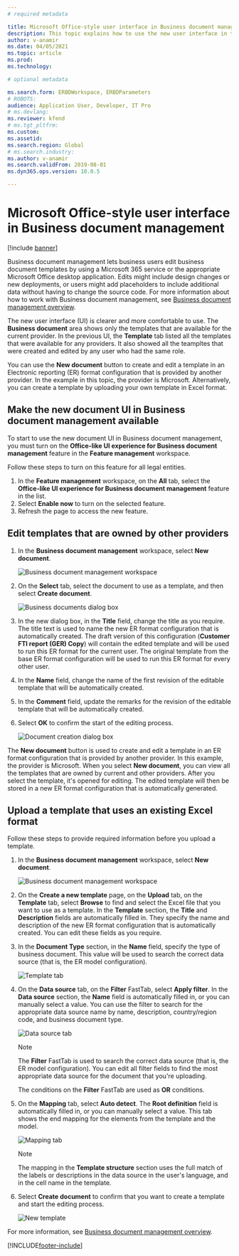 ```yaml
---
# required metadata

title: Microsoft Office-style user interface in Business document management
description: This topic explains how to use the new user interface in the Business document management feature of Electronic reporting (ER) framework.
author: v-anamir
ms.date: 04/05/2021
ms.topic: article
ms.prod: 
ms.technology: 

# optional metadata

ms.search.form: ERBDWorkspace, ERBDParameters
# ROBOTS: 
audience: Application User, Developer, IT Pro
# ms.devlang: 
ms.reviewer: kfend
# ms.tgt_pltfrm: 
ms.custom: 
ms.assetid: 
ms.search.region: Global
# ms.search.industry: 
ms.author: v-anamir
ms.search.validFrom: 2019-08-01
ms.dyn365.ops.version: 10.0.5

---
```


# Microsoft Office-style user interface in Business document management

[!include [banner](../includes/banner.md)]

Business document management lets business users edit business document templates by using a Microsoft 365 service or the appropriate Microsoft Office desktop application. Edits might include design changes or new deployments, or users might add placeholders to include additional data without having to change the source code. For more information about how to work with Business document management, see [Business document management overview](er-business-document-management.md).

The new user interface (UI) is clearer and more comfortable to use. The **Business document** area shows only the templates that are available for the current provider. In the previous UI, the **Template** tab listed all the templates that were available for any providers. It also showed all the teampltes that were created and edited by any user who had the same role.

You can use the **New document** button to create and edit a template in an Electronic reporting (ER) format configuration that is provided by another provider. In the example in this topic, the provider is Microsoft. Alternatively, you can create a template by uploading your own template in Excel format.

## Make the new document UI in Business document management available

To start to use the new document UI in Business document management, you must turn on the **Office-like UI experience for Business document management** feature in the **Feature management** workspace.

Follow these steps to turn on this feature for all legal entities.

1. In the **Feature management** workspace, on the **All** tab, select the **Office-like UI experience for Business document management** feature in the list.
2. Select **Enable now** to turn on the selected feature.
3. Refresh the page to access the new feature.

## Edit templates that are owned by other providers

1. In the **Business document management** workspace, select **New document**.

    ![Business document management workspace](./media/BDM_overview_new_template1.png)

2. On the **Select** tab, select the document to use as a template, and then select **Create document**.

    ![Business documents dialog box](./media/BDM_overview_new_template2.png)

3. In the new dialog box, in the **Title** field, change the title as you require. The title text is used to name the new ER format configuration that is automatically created. The draft version of this configuration (**Customer FTI report (GER) Copy**) will contain the edited template and will be used to run this ER format for the current user. The original template from the base ER format configuration will be used to run this ER format for every other user.
4. In the **Name** field, change the name of the first revision of the editable template that will be automatically created.
5. In the **Comment** field, update the remarks for the revision of the editable template that will be automatically created.
6. Select **OK** to confirm the start of the editing process.

    ![Document creation dialog box](./media/BDM_overview_new_template3.png)

The **New document** button is used to create and edit a template in an ER format configuration that is provided by another provider. In this example, the provider is Microsoft. When you select **New document**, you can view all the templates that are owned by current and other providers. After you select the template, it's opened for editing. The edited template will then be stored in a new ER format configuration that is automatically generated.

## Upload a template that uses an existing Excel format
Follow these steps to provide required information before you upload a template.

1. In the **Business document management** workspace, select **New document**.

    ![Business document management workspace](./media/BDM_overview_new_template1.png)
    
2. On the **Create a new template** page, on the **Upload** tab, on the **Template** tab, select **Browse** to find and select the Excel file that you want to use as a template. In the **Template** section, the **Title** and **Description** fields are automatically filled in. They specify the name and description of the new ER format configuration that is automatically created. You can edit these fields as you require.
3. In the **Document Type** section, in the **Name** field, specify the type of business document. This value will be used to search the correct data source (that is, the ER model configuration).

    ![Template tab](./media/BDM_overview_new_UI_import_21.jpg)

4. On the **Data source** tab, on the **Filter** FastTab, select **Apply filter**. In the **Data source** section, the **Name** field is automatically filled in, or you can manually select a value. You can use the filter to search for the appropriate data source name by name, description, country/region code, and business document type.

    ![Data source tab](./media/BDM_overview_new_UI_import_31.jpg)
    
    > [!NOTE]
    > The **Filter** FastTab is used to search the correct data source (that is, the ER model configuration). You can edit all filter fields to find the most appropriate data source for the document that you're uploading.
    > 
    > The conditions on the **Filter** FastTab are used as **OR** conditions.
    
5. On the **Mapping** tab, select **Auto detect**. The **Root definition** field is automatically filled in, or you can manually select a value. This tab shows the end mapping for the elements from the template and the model.

    ![Mapping tab](./media/BDM_overview_new_UI_import_41.jpg)
    
   > [!NOTE]
   > The mapping in the **Template structure** section uses the full match of the labels or descriptions in the data source in the user's language, and in the cell name in the template.

6. Select **Create document** to confirm that you want to create a template and start the editing process.

    ![New template](./media/BDM_overview_new_UI_import_11.jpg) 

For more information, see [Business document management overview](er-business-document-management.md).


[!INCLUDE[footer-include](../../../includes/footer-banner.md)]
